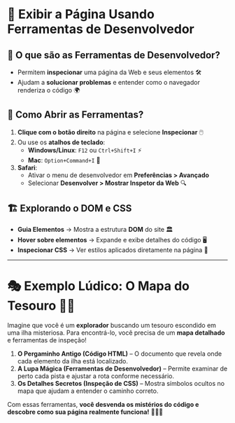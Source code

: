 # 🔎 Exibir a Página Usando Ferramentas de Desenvolvedor

## 📌 O que são as Ferramentas de Desenvolvedor?
- Permitem **inspecionar** uma página da Web e seus elementos 🛠️
- Ajudam a **solucionar problemas** e entender como o navegador renderiza o código 🌍

## 🚀 Como Abrir as Ferramentas?
1. **Clique com o botão direito** na página e selecione **Inspecionar** 🖱️
2. Ou use os **atalhos de teclado**:
   - **Windows/Linux**: `F12` ou `Ctrl+Shift+I` ⚡
   - **Mac**: `Option+Command+I` 🍏
3. **Safari**:
   - Ativar o menu de desenvolvedor em **Preferências > Avançado**
   - Selecionar **Desenvolver > Mostrar Inspetor da Web** 🔍

## 🏗️ Explorando o DOM e CSS
- **Guia Elementos** → Mostra a estrutura **DOM** do site 🏛️
- **Hover sobre elementos** → Expande e exibe detalhes do código 🖥️
- **Inspecionar CSS** → Ver estilos aplicados diretamente na página 🎨

---

# 🎭 Exemplo Lúdico: O Mapa do Tesouro 🏴‍☠️

Imagine que você é um **explorador** buscando um tesouro escondido em uma ilha misteriosa. Para encontrá-lo, você precisa de um **mapa detalhado** e ferramentas de inspeção!

1. **O Pergaminho Antigo (Código HTML)** – O documento que revela onde cada elemento da ilha está localizado.
2. **A Lupa Mágica (Ferramentas de Desenvolvedor)** – Permite examinar de perto cada pista e ajustar a rota conforme necessário.
3. **Os Detalhes Secretos (Inspeção de CSS)** – Mostra símbolos ocultos no mapa que ajudam a entender o caminho correto.

Com essas ferramentas, **você desvenda os mistérios do código e descobre como sua página realmente funciona!** 🏴‍☠️✨